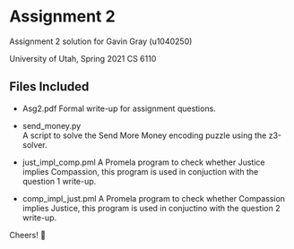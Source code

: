 Assignment 2
============

Assignment 2 solution for Gavin Gray (u1040250)

University of Utah, Spring 2021 CS 6110

Files Included
--------------
* Asg2.pdf 
  Formal write-up for assignment questions.

* send\_money.py  
  A script to solve the Send More Money encoding puzzle using the z3-solver.

* just\_impl\_comp.pml
  A Promela program to check whether Justice implies Compassion, this
  program is used in conjuction with the question 1 write-up.

* comp\_impl\_just.pml
  A Promela program to check whether Compassion implies Justice, 
  this program is used in conjuctino with the question 2 write-up.

Cheers! :beers:


